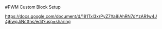 #PWM Custom Block Setup

https://docs.google.com/document/d/181Txl3xrPyZ7Xa8iAhRN7dYzAR1w4J4j6wgJiNcttns/edit?usp=sharing
